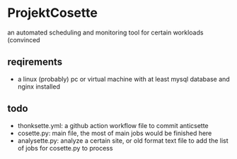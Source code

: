 # ProjektCosette
an automated scheduling and monitoring tool for certain workloads (convinced

## reqirements
- a linux (probably) pc or virtual machine with at least mysql database and nginx installed

## todo
- thonksette.yml: a github action workflow file to commit anticsette
- cosette.py: main file, the most of main jobs would be finished here
- analysette.py: analyze a certain site, or old format text file to add the list of jobs for cosette.py to process
